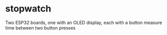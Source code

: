 # stopwatch
 Two ESP32 boards, one with an OLED display, each with a button measure time between two button presses
